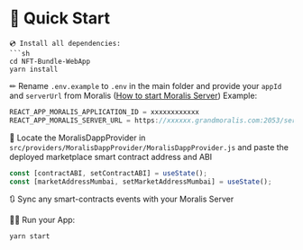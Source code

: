 # 🚀 Quick Start

```
💿 Install all dependencies:
```sh
cd NFT-Bundle-WebApp
yarn install 
```
✏ Rename `.env.example` to `.env` in the main folder and provide your `appId` and `serverUrl` from Moralis ([How to start Moralis Server](https://docs.moralis.io/moralis-server/getting-started/create-a-moralis-server)) 
Example:
```jsx
REACT_APP_MORALIS_APPLICATION_ID = xxxxxxxxxxxx
REACT_APP_MORALIS_SERVER_URL = https://xxxxxx.grandmoralis.com:2053/server
```

🔎 Locate the MoralisDappProvider in `src/providers/MoralisDappProvider/MoralisDappProvider.js` and paste the deployed marketplace smart contract address and ABI
```jsx
const [contractABI, setContractABI] = useState();
const [marketAddressMumbai, setMarketAddressMumbai] = useState();
```

🔃 Sync any smart-contracts events with your Moralis Server


🚴‍♂️ Run your App:
```sh
yarn start
```


